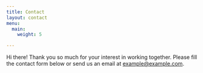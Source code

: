 ```yaml
---
title: Contact
layout: contact
menu:
  main:
    weight: 5

---
```

Hi there! Thank you so much for your interest in working together. Please fill the contact form below or send us an email at [example@example.com](mailto:example@example.com).
